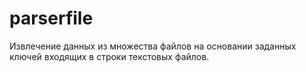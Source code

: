 # parserfile
Извлечение  данных из множества файлов на основании заданных ключей входящих в строки текстовых файлов.
